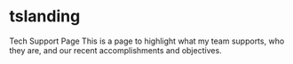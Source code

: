 # tslanding
Tech Support Page
This is a page to highlight what my team supports, who they are, and our recent accomplishments and objectives.
